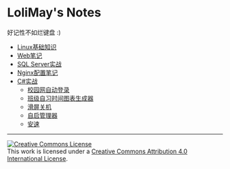 # LoliMay's Notes

好记性不如烂键盘 :)

* [Linux基础知识](linux.md)
* [Web笔记](web.md)
* [SQL Server实战](database.md)
* [Nginx配置笔记](nginx.md)
* [C#实战](/csharp/)
    * [校园网自动登录](csharp/lolicampus.md)
    * [班级自习时间图表生成器](csharp/cstcc.md)
    * [滑屏关机](csharp/slideToShutDown.md)
    * [自启管理器](csharp/startUpAsAdmin.md)
    * [安速](csharp/anspeed.md)

<hr>
<a rel="license" href="http://creativecommons.org/licenses/by/4.0/"><img alt="Creative Commons License" style="border-width:0" src="https://i.creativecommons.org/l/by/4.0/88x31.png" /></a><br />This work is licensed under a <a rel="license" href="http://creativecommons.org/licenses/by/4.0/">Creative Commons Attribution 4.0 International License</a>.